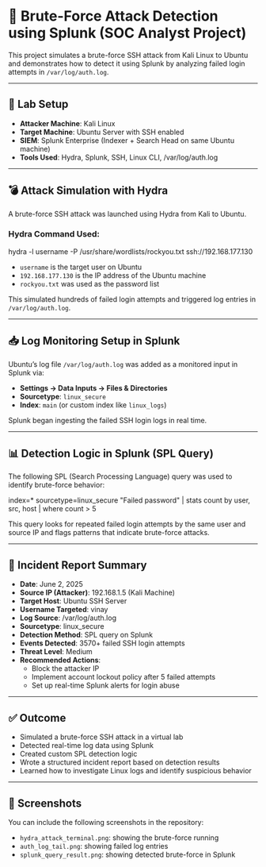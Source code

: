 # 🔐 Brute-Force Attack Detection using Splunk (SOC Analyst Project)

This project simulates a brute-force SSH attack from Kali Linux to Ubuntu and demonstrates how to detect it using Splunk by analyzing failed login attempts in `/var/log/auth.log`.

---

## 🧪 Lab Setup

- **Attacker Machine**: Kali Linux
- **Target Machine**: Ubuntu Server with SSH enabled
- **SIEM**: Splunk Enterprise (Indexer + Search Head on same Ubuntu machine)
- **Tools Used**: Hydra, Splunk, SSH, Linux CLI, /var/log/auth.log

---

## 💣 Attack Simulation with Hydra

A brute-force SSH attack was launched using Hydra from Kali to Ubuntu.

### Hydra Command Used:


hydra -l username -P /usr/share/wordlists/rockyou.txt ssh://192.168.177.130


- `username` is the target user on Ubuntu
- `192.168.177.130` is the IP address of the Ubuntu machine
- `rockyou.txt` was used as the password list

This simulated hundreds of failed login attempts and triggered log entries in `/var/log/auth.log`.

---

## 📥 Log Monitoring Setup in Splunk

Ubuntu’s log file `/var/log/auth.log` was added as a monitored input in Splunk via:

- **Settings → Data Inputs → Files & Directories**
- **Sourcetype**: `linux_secure`
- **Index**: `main` (or custom index like `linux_logs`)

Splunk began ingesting the failed SSH login logs in real time.

---

## 📊 Detection Logic in Splunk (SPL Query)

The following SPL (Search Processing Language) query was used to identify brute-force behavior:

index=* sourcetype=linux_secure "Failed password"
| stats count by user, src, host
| where count > 5

This query looks for repeated failed login attempts by the same user and source IP and flags patterns that indicate brute-force attacks.

---

## 📑 Incident Report Summary

- **Date**: June 2, 2025
- **Source IP (Attacker)**: 192.168.1.5 (Kali Machine)
- **Target Host**: Ubuntu SSH Server
- **Username Targeted**: vinay
- **Log Source**: /var/log/auth.log
- **Sourcetype**: linux_secure
- **Detection Method**: SPL query on Splunk
- **Events Detected**: 3570+ failed SSH login attempts
- **Threat Level**: Medium
- **Recommended Actions**:
  - Block the attacker IP
  - Implement account lockout policy after 5 failed attempts
  - Set up real-time Splunk alerts for login abuse

---

## ✅ Outcome

- Simulated a brute-force SSH attack in a virtual lab
- Detected real-time log data using Splunk
- Created custom SPL detection logic
- Wrote a structured incident report based on detection results
- Learned how to investigate Linux logs and identify suspicious behavior

---

## 📸 Screenshots

You can include the following screenshots in the repository:

- `hydra_attack_terminal.png`: showing the brute-force running
- `auth_log_tail.png`: showing failed log entries
- `splunk_query_result.png`: showing detected brute-force in Splunk


